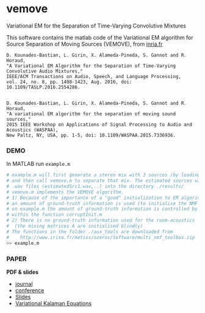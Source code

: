 # vemove
Variational EM for the Separation of Time-Varying Convolutive Mixtures


This software contains the matlab code of the Variational EM algorithm for Source Separation of Moving Sources (VEMOVE), from [inria.fr](https://team.inria.fr/perception/research/vemove/)

```
D. Kounades-Bastian, L. Girin, X. Alameda-Pineda, S. Gannot and R. Horaud, 
"A Variational EM Algorithm for the Separation of Time-Varying Convolutive Audio Mixtures," 
IEEE/ACM Transactions on Audio, Speech, and Language Processing, 
vol. 24, no. 8, pp. 1408-1423, Aug. 2016, doi: 10.1109/TASLP.2016.2554286.


D. Kounades-Bastian, L. Girin, X. Alameda-Pineda, S. Gannot and R. Horaud, 
"A variational EM algorithm for the separation of moving sound sources," 
2015 IEEE Workshop on Applications of Signal Processing to Audio and Acoustics (WASPAA), 
New Paltz, NY, USA, pp. 1-5, doi: 10.1109/WASPAA.2015.7336936.
```

### DEMO

In MATLAB run `example.m`

```python
# example.m will first generate a stereo mix with 3 sources (by loading trueSrc1.wav,..) 
# and then call vemove.m to separate that mix. The estimated sources will be written in
# .wav files (estimatedSrc1.wav,..) into the directory ./results/
# vemove.m implements the VEMOVE algorithm.
# 1) Because of the importance of a "good" initialization to EM algorithms in general, 
# an amount of ground-truth information is used (to initialise the NMF parameters) 
# on example.m the amount of ground-truth information is controlled by the variable "snr" 
# within the function corruptInit.m
# 2) There is no ground-truth information used for the room-acoustics 
#  (the mixing matrices A are initialised blindly)
# The functions in the folder ./aux_tools are downloaded from 
#    http://www.irisa.fr/metiss/ozerov/Software/multi_nmf_toolbox.zip
>> example.m
```


### PAPER

**PDF & slides**
 - [journal](https://inria.hal.science/hal-01301762/document)
 - [conference](https://inria.hal.science/hal-01169764v2/document)
 - [Slides](https://team.inria.fr/perception/files/2016/04/slides_vemove_waspaa2015.pdf)
 - [Variational Kalaman Equations](https://team.inria.fr/perception/files/2017/08/derivationForwardBackwardNEW.pdf)












